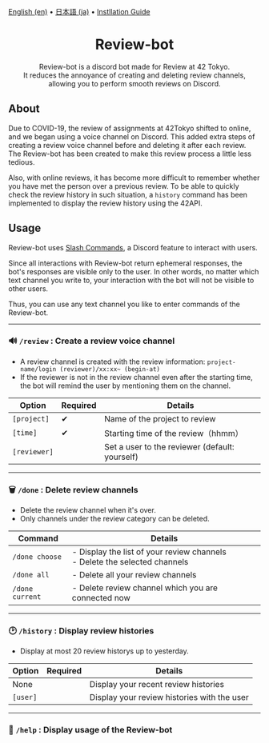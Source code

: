 [English (en)](README.md) • [日本語 (ja)](README_ja.md) • [Instllation Guide](INSTALL.md)

<h1 align="center"> Review-bot </h1>
<p align="center">
Review-bot is a discord bot made for Review at 42 Tokyo. <br>
It reduces the annoyance of creating and deleting review channels,<br>allowing you to perform smooth reviews on Discord. </p>

## About

Due to COVID-19, the review of assignments at 42Tokyo shifted to online, and we began using a voice channel on Discord.
This added extra steps of creating a review voice channel before and deleting it after each review. The Review-bot has been created to make this review process a little less tedious.

Also, with online reviews, it has become more difficult to remember whether you have met the person over a previous review.
To be able to quickly check the review history in such situation, a `history` command has been implemented to display the review history using the 42API.

## Usage

Review-bot uses [Slash Commands](https://support.discord.com/hc/en-us/articles/1500000368501-Slash-Commands-FAQ), a Discord feature to interact with users.

Since all interactions with Review-bot return ephemeral responses, the bot's responses are visible only to the user. In other words, no matter which text channel you write to, your interaction with the bot will not be visible to other users.

Thus, you can use any text channel you like to enter commands of the Review-bot.

<hr/>

### :loud_sound: `/review` : Create a review voice channel

-   A review channel is created with the review information: `project-name/login (reviewer)/xx:xx~ (begin-at)`
-   If the reviewer is not in the review channel even after the starting time, the bot will remind the user by mentioning them on the channel.

| Option       | Required | Details                                        |
| ------------ | -------- | ---------------------------------------------- |
| `[project]`  | ✔︎       | Name of the project to review                  |
| `[time]`     | ✔︎       | Starting time of the review（hhmm）            |
| `[reviewer]` |          | Set a user to the reviewer (default: yourself) |

<hr/>

### ️:wastebasket: `/done` : Delete review channels

-   Delete the review channel when it's over.
-   Only channels under the review category can be deleted.

| Command         | Details                                                                       |
| --------------- | ----------------------------------------------------------------------------- |
| `/done choose`  | - Display the list of your review channels<br> - Delete the selected channels |
| `/done all`     | - Delete all your review channels                                             |
| `/done current` | - Delete review channel which you are connected now                           |

<hr/>

### ️:clock2: `/history` : Display review histories

-   Display at most 20 review historys up to yesterday.

| Option   | Required | Details                                     |
| -------- | -------- | ------------------------------------------- |
| None     |          | Display your recent review histories        |
| `[user]` |          | Display your review histories with the user |

<hr/>

### ️:mega: `/help` : Display usage of the Review-bot
